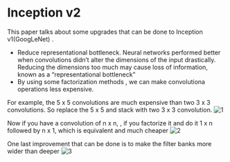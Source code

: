 # Inception v2

This paper talks about some upgrades that can be done to Inception v1(GoogLeNet) .
* Reduce representational bottleneck. Neural networks performed better when convolutions didn’t alter the dimensions of the input drastically. 
Reducing the dimensions too much may cause loss of information, known as a “representational bottleneck”
* By using some factorization methods , we can make convolutiona operations less expensive.

For example, the 5 x 5 convolutions are much expensive than two 3 x 3 convolutions. So replace the 5 x 5 and stack with two 3 x 3 convolution.
![1]()

Now if you have a convolution of n x n, , if you factorize it and do it 1 x n followed by n x 1, which is equivalent and much cheaper
![2]()

One last improvement that can be done is to make the filter banks more wider than deeper
![3]()

